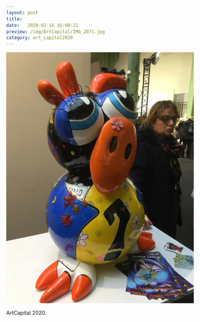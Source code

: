 ```yaml
---
layout: post
title:  
date:   2020-02-16 16:00:21
preview: /img/ArtCapital/IMG_2071.jpg
category: art_capital2020
---
```


![Picture 1](/img/ArtCapital/IMG_2071.jpg) 


ArtCapital 2020.


